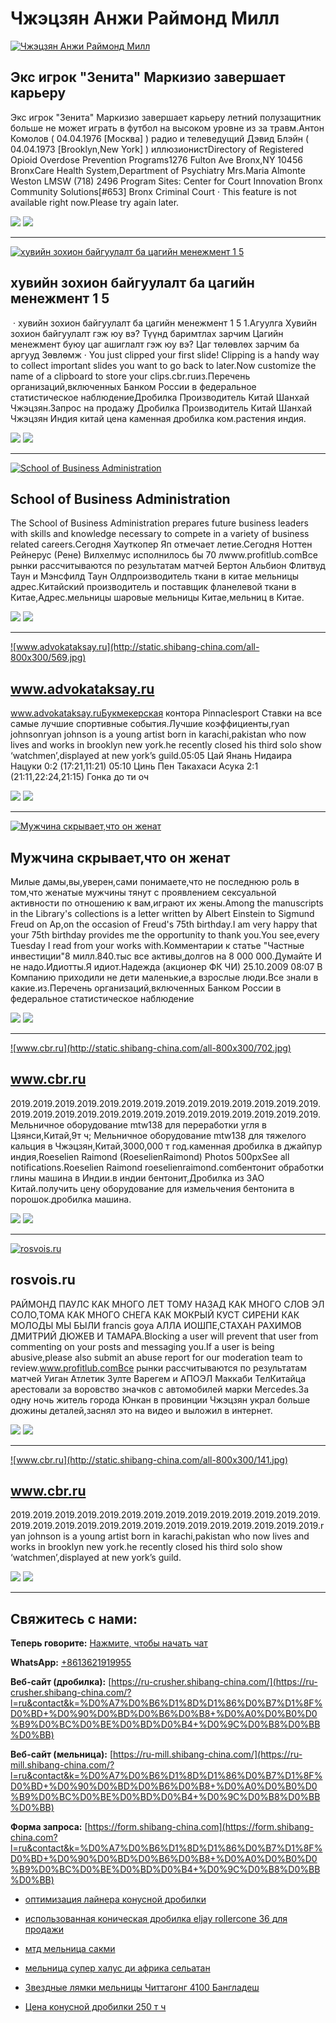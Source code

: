 # Чжэцзян Анжи Раймонд Милл

<a href="https://swt.shibang-china.com/?l=ru&img&k=%D0%A7%D0%B6%D1%8D%D1%86%D0%B7%D1%8F%D0%BD+%D0%90%D0%BD%D0%B6%D0%B8+%D0%A0%D0%B0%D0%B9%D0%BC%D0%BE%D0%BD%D0%B4+%D0%9C%D0%B8%D0%BB%D0%BB" target="_blank">![Чжэцзян Анжи Раймонд Милл](http://static.shibang-china.com/all-800x300/400.jpg)</a>

## Экс игрок &quot;Зенита&quot; Маркизио завершает карьеру
Экс игрок &quot;Зенита&quot; Маркизио завершает карьеру летний полузащитник больше не может играть в футбол на высоком уровне из за травм.Антон Комолов ( 04.04.1976 [Москва] ) радио и телеведущий Дэвид Блэйн ( 04.04.1973 [Brooklyn,New York] ) иллюзионистDirectory of Registered Opioid Overdose Prevention Programs1276 Fulton Ave Bronx,NY 10456 BronxCare Health System,Department of Psychiatry Mrs.Maria Almonte Weston LMSW (718) 2496 Program Sites: Center for Court Innovation Bronx Community Solutions[#653] Bronx Criminal Court&nbsp;&#0183;&#32;This feature is not available right now.Please try again later.


<a href="https://whatsapp.shibangsoft.com/WhatsApp.php" target="_blank" title="WhatsApp">![](http://static.shibang-china.com/icon/whatsapp.png)</a> <a href="https://swt.shibang-china.com/?l=ru&icon&k=%D0%A7%D0%B6%D1%8D%D1%86%D0%B7%D1%8F%D0%BD+%D0%90%D0%BD%D0%B6%D0%B8+%D0%A0%D0%B0%D0%B9%D0%BC%D0%BE%D0%BD%D0%B4+%D0%9C%D0%B8%D0%BB%D0%BB" target="_blank">![](http://static.shibang-china.com/icon/chat-ru.png)</a>

---

<a href="https://swt.shibang-china.com/?l=ru&img&k=%D0%A7%D0%B6%D1%8D%D1%86%D0%B7%D1%8F%D0%BD+%D0%90%D0%BD%D0%B6%D0%B8+%D0%A0%D0%B0%D0%B9%D0%BC%D0%BE%D0%BD%D0%B4+%D0%9C%D0%B8%D0%BB%D0%BB" target="_blank">![хувийн зохион байгуулалт ба цагийн менежмент 1 5](http://static.shibang-china.com/all-800x300/1070.jpg)</a>

## хувийн зохион байгуулалт ба цагийн менежмент 1 5
&nbsp;&#0183;&#32;хувийн зохион байгуулалт ба цагийн менежмент 1 5 1.Агуулга Хувийн зохион байгуулалт гэж юу вэ? Түүнд баримтлах зарчим Цагийн менежмент буюу цаг ашиглалт гэж юу вэ? Цаг төлөвлөх зарчим ба аргууд Зөвлөмж&nbsp;&#0183;&#32;You just clipped your first slide! Clipping is a handy way to collect important slides you want to go back to later.Now customize the name of a clipboard to store your clips.cbr.ruиз.Перечень организаций,включенных Банком России в федеральное статистическое наблюдениеДробилка Производитель Китай Шанхай Чжэцзян.Запрос на продажу Дробилка Производитель Китай Шанхай Чжэцзян Индия китай цена каменная дробилка ком.растения индия.


<a href="https://whatsapp.shibangsoft.com/WhatsApp.php" target="_blank" title="WhatsApp">![](http://static.shibang-china.com/icon/whatsapp.png)</a> <a href="https://swt.shibang-china.com/?l=ru&icon&k=%D0%A7%D0%B6%D1%8D%D1%86%D0%B7%D1%8F%D0%BD+%D0%90%D0%BD%D0%B6%D0%B8+%D0%A0%D0%B0%D0%B9%D0%BC%D0%BE%D0%BD%D0%B4+%D0%9C%D0%B8%D0%BB%D0%BB" target="_blank">![](http://static.shibang-china.com/icon/chat-ru.png)</a>

---

<a href="https://swt.shibang-china.com/?l=ru&img&k=%D0%A7%D0%B6%D1%8D%D1%86%D0%B7%D1%8F%D0%BD+%D0%90%D0%BD%D0%B6%D0%B8+%D0%A0%D0%B0%D0%B9%D0%BC%D0%BE%D0%BD%D0%B4+%D0%9C%D0%B8%D0%BB%D0%BB" target="_blank">![School of Business Administration](http://static.shibang-china.com/all-800x300/1335.jpg)</a>

## School of Business Administration
The School of Business Administration prepares future business leaders with skills and knowledge necessary to compete in a variety of business related careers.Сегодня Хауткопер Яп отмечает летие.Сегодня Ноттен Рейнерус (Рене) Вилхелмус исполнилось бы 70 лwww.profitlub.comВсе рынки рассчитываются по результатам матчей Бертон Альбион Флитвуд Таун и Мэнсфилд Таун Олдпроизводитель ткани в китае мельницы адрес.Китайский производитель и поставщик фланелевой ткани в Китае,Адрес.мельницы шаровые мельницы Китае,мельниц в Китае.


<a href="https://whatsapp.shibangsoft.com/WhatsApp.php" target="_blank" title="WhatsApp">![](http://static.shibang-china.com/icon/whatsapp.png)</a> <a href="https://swt.shibang-china.com/?l=ru&icon&k=%D0%A7%D0%B6%D1%8D%D1%86%D0%B7%D1%8F%D0%BD+%D0%90%D0%BD%D0%B6%D0%B8+%D0%A0%D0%B0%D0%B9%D0%BC%D0%BE%D0%BD%D0%B4+%D0%9C%D0%B8%D0%BB%D0%BB" target="_blank">![](http://static.shibang-china.com/icon/chat-ru.png)</a>

---

<a href="https://swt.shibang-china.com/?l=ru&img&k=%D0%A7%D0%B6%D1%8D%D1%86%D0%B7%D1%8F%D0%BD+%D0%90%D0%BD%D0%B6%D0%B8+%D0%A0%D0%B0%D0%B9%D0%BC%D0%BE%D0%BD%D0%B4+%D0%9C%D0%B8%D0%BB%D0%BB" target="_blank">![www.advokataksay.ru](http://static.shibang-china.com/all-800x300/569.jpg)</a>

## www.advokataksay.ru
www.advokataksay.ruБукмекерская контора Pinnaclesport Ставки на все самые лучшие спортивные события.Лучшие коэффициенты,ryan johnsonryan johnson is a young artist born in karachi,pakistan who now lives and works in brooklyn new york.he recently closed his third solo show ‘watchmen’,displayed at new york’s guild.05:05 Цай Янань Нидаира Нацуки 0:2 (17:21,11:21) 05:10 Цинь Пен Такахаси Асука 2:1 (21:11,22:24,21:15) Гонка до ти оч


<a href="https://whatsapp.shibangsoft.com/WhatsApp.php" target="_blank" title="WhatsApp">![](http://static.shibang-china.com/icon/whatsapp.png)</a> <a href="https://swt.shibang-china.com/?l=ru&icon&k=%D0%A7%D0%B6%D1%8D%D1%86%D0%B7%D1%8F%D0%BD+%D0%90%D0%BD%D0%B6%D0%B8+%D0%A0%D0%B0%D0%B9%D0%BC%D0%BE%D0%BD%D0%B4+%D0%9C%D0%B8%D0%BB%D0%BB" target="_blank">![](http://static.shibang-china.com/icon/chat-ru.png)</a>

---

<a href="https://swt.shibang-china.com/?l=ru&img&k=%D0%A7%D0%B6%D1%8D%D1%86%D0%B7%D1%8F%D0%BD+%D0%90%D0%BD%D0%B6%D0%B8+%D0%A0%D0%B0%D0%B9%D0%BC%D0%BE%D0%BD%D0%B4+%D0%9C%D0%B8%D0%BB%D0%BB" target="_blank">![Мужчина скрывает,что он женат](http://static.shibang-china.com/all-800x300/479.jpg)</a>

## Мужчина скрывает,что он женат
Милые дамы,вы,уверен,сами понимаете,что не последнюю роль в том,что женатые мужчины тянут с проявлением сексуальной активности по отношению к вам,играют их жены.Among the manuscripts in the Library's collections is a letter written by Albert Einstein to Sigmund Freud on Ap,on the occasion of Freud's 75th birthday.I am very happy that your 75th birthday provides me the opportunity to thank you.You see,every Tuesday I read from your works with.Комментарии к статье &quot;Частные инвестиции&quot;8 милл.840.тыс все активы,долгов на 8 000 000.Думайте И не надо.Идиотты.Я идиот.Надежда (акционер ФК ЧИ) 25.10.2009 08:07 В Компанию приходили не дети маленькие,а взрослые люди.Все знали в какие.из.Перечень организаций,включенных Банком России в федеральное статистическое наблюдение


<a href="https://whatsapp.shibangsoft.com/WhatsApp.php" target="_blank" title="WhatsApp">![](http://static.shibang-china.com/icon/whatsapp.png)</a> <a href="https://swt.shibang-china.com/?l=ru&icon&k=%D0%A7%D0%B6%D1%8D%D1%86%D0%B7%D1%8F%D0%BD+%D0%90%D0%BD%D0%B6%D0%B8+%D0%A0%D0%B0%D0%B9%D0%BC%D0%BE%D0%BD%D0%B4+%D0%9C%D0%B8%D0%BB%D0%BB" target="_blank">![](http://static.shibang-china.com/icon/chat-ru.png)</a>

---

<a href="https://swt.shibang-china.com/?l=ru&img&k=%D0%A7%D0%B6%D1%8D%D1%86%D0%B7%D1%8F%D0%BD+%D0%90%D0%BD%D0%B6%D0%B8+%D0%A0%D0%B0%D0%B9%D0%BC%D0%BE%D0%BD%D0%B4+%D0%9C%D0%B8%D0%BB%D0%BB" target="_blank">![www.cbr.ru](http://static.shibang-china.com/all-800x300/702.jpg)</a>

## www.cbr.ru
2019.2019.2019.2019.2019.2019.2019.2019.2019.2019.2019.2019.2019.2019.2019.2019.2019.2019.2019.2019.2019.2019.2019.2019.2019.2019.2019.2019.Мельничное оборудование mtw138 для переработки угля в Цзянси,Китай,9т ч; Мельничное оборудование mtw138 для тяжелого кальция в Чжэцзян,Китай,3000,000 т год.каменная дробилка в джайпур индия,Roeselien Raimond (RoeselienRaimond) Photos 500pxSee all notifications.Roeselien Raimond roeselienraimond.comбентонит обработки глины машина в Индии.в индии бентонит,Дробилка из ЗАО Китай.получить цену оборудование для измельчения бентонита в порошок.дробилка машина.


<a href="https://whatsapp.shibangsoft.com/WhatsApp.php" target="_blank" title="WhatsApp">![](http://static.shibang-china.com/icon/whatsapp.png)</a> <a href="https://swt.shibang-china.com/?l=ru&icon&k=%D0%A7%D0%B6%D1%8D%D1%86%D0%B7%D1%8F%D0%BD+%D0%90%D0%BD%D0%B6%D0%B8+%D0%A0%D0%B0%D0%B9%D0%BC%D0%BE%D0%BD%D0%B4+%D0%9C%D0%B8%D0%BB%D0%BB" target="_blank">![](http://static.shibang-china.com/icon/chat-ru.png)</a>

---

<a href="https://swt.shibang-china.com/?l=ru&img&k=%D0%A7%D0%B6%D1%8D%D1%86%D0%B7%D1%8F%D0%BD+%D0%90%D0%BD%D0%B6%D0%B8+%D0%A0%D0%B0%D0%B9%D0%BC%D0%BE%D0%BD%D0%B4+%D0%9C%D0%B8%D0%BB%D0%BB" target="_blank">![rosvois.ru](http://static.shibang-china.com/all-800x300/182.jpg)</a>

## rosvois.ru
РАЙМОНД ПАУЛС КАК МНОГО ЛЕТ ТОМУ НАЗАД КАК МНОГО СЛОВ ЭЛ СОЛО,ТОМА КАК МНОГО СНЕГА КАК МОКРЫЙ КУСТ СИРЕНИ КАК МОЛОДЫ МЫ БЫЛИ francis goya АЛЛА ИОШПЕ,СТАХАН РАХИМОВ ДМИТРИЙ ДЮЖЕВ И ТАМАРА.Blocking a user will prevent that user from commenting on your posts and messaging you.If a user is being abusive,please also submit an abuse report for our moderation team to review.www.profitlub.comВсе рынки рассчитываются по результатам матчей Уиган Атлетик Зулте Варегем и АПОЭЛ Маккаби ТелКитайца арестовали за воровство значков с автомобилей марки Mercedes.За одну ночь житель города Юнкан в провинции Чжэцзян украл больше дюжины деталей,заснял это на видео и выложил в интернет.


<a href="https://whatsapp.shibangsoft.com/WhatsApp.php" target="_blank" title="WhatsApp">![](http://static.shibang-china.com/icon/whatsapp.png)</a> <a href="https://swt.shibang-china.com/?l=ru&icon&k=%D0%A7%D0%B6%D1%8D%D1%86%D0%B7%D1%8F%D0%BD+%D0%90%D0%BD%D0%B6%D0%B8+%D0%A0%D0%B0%D0%B9%D0%BC%D0%BE%D0%BD%D0%B4+%D0%9C%D0%B8%D0%BB%D0%BB" target="_blank">![](http://static.shibang-china.com/icon/chat-ru.png)</a>

---

<a href="https://swt.shibang-china.com/?l=ru&img&k=%D0%A7%D0%B6%D1%8D%D1%86%D0%B7%D1%8F%D0%BD+%D0%90%D0%BD%D0%B6%D0%B8+%D0%A0%D0%B0%D0%B9%D0%BC%D0%BE%D0%BD%D0%B4+%D0%9C%D0%B8%D0%BB%D0%BB" target="_blank">![www.cbr.ru](http://static.shibang-china.com/all-800x300/141.jpg)</a>

## www.cbr.ru
2019.2019.2019.2019.2019.2019.2019.2019.2019.2019.2019.2019.2019.2019.2019.2019.2019.2019.2019.2019.2019.2019.2019.2019.2019.2019.2019.2019.ryan johnson is a young artist born in karachi,pakistan who now lives and works in brooklyn new york.he recently closed his third solo show ‘watchmen’,displayed at new york’s guild.

<a href="https://whatsapp.shibangsoft.com/WhatsApp.php" target="_blank" title="WhatsApp">![](http://static.shibang-china.com/icon/whatsapp.png)</a> <a href="https://swt.shibang-china.com/?l=ru&icon&k=%D0%A7%D0%B6%D1%8D%D1%86%D0%B7%D1%8F%D0%BD+%D0%90%D0%BD%D0%B6%D0%B8+%D0%A0%D0%B0%D0%B9%D0%BC%D0%BE%D0%BD%D0%B4+%D0%9C%D0%B8%D0%BB%D0%BB" target="_blank">![](http://static.shibang-china.com/icon/chat-ru.png)</a>

---
## Свяжитесь с нами:

**Теперь говорите:** [Нажмите, чтобы начать чат](https://swt.shibang-china.com?l=ru&contact&k=%D0%A7%D0%B6%D1%8D%D1%86%D0%B7%D1%8F%D0%BD+%D0%90%D0%BD%D0%B6%D0%B8+%D0%A0%D0%B0%D0%B9%D0%BC%D0%BE%D0%BD%D0%B4+%D0%9C%D0%B8%D0%BB%D0%BB)

**WhatsApp:**  [+8613621919955](https://whatsapp.shibangsoft.com/WhatsApp.php)

**Веб-сайт (дробилка):** [https://ru-crusher.shibang-china.com/](https://ru-crusher.shibang-china.com/?l=ru&contact&k=%D0%A7%D0%B6%D1%8D%D1%86%D0%B7%D1%8F%D0%BD+%D0%90%D0%BD%D0%B6%D0%B8+%D0%A0%D0%B0%D0%B9%D0%BC%D0%BE%D0%BD%D0%B4+%D0%9C%D0%B8%D0%BB%D0%BB)

**Веб-сайт (мельница):** [https://ru-mill.shibang-china.com/](https://ru-mill.shibang-china.com/?l=ru&contact&k=%D0%A7%D0%B6%D1%8D%D1%86%D0%B7%D1%8F%D0%BD+%D0%90%D0%BD%D0%B6%D0%B8+%D0%A0%D0%B0%D0%B9%D0%BC%D0%BE%D0%BD%D0%B4+%D0%9C%D0%B8%D0%BB%D0%BB)

**Форма запроса:** [https://form.shibang-china.com](https://form.shibang-china.com?l=ru&contact&k=%D0%A7%D0%B6%D1%8D%D1%86%D0%B7%D1%8F%D0%BD+%D0%90%D0%BD%D0%B6%D0%B8+%D0%A0%D0%B0%D0%B9%D0%BC%D0%BE%D0%BD%D0%B4+%D0%9C%D0%B8%D0%BB%D0%BB)

* [оптимизация лайнера конусной дробилки](../135/%D0%BE%D0%BF%D1%82%D0%B8%D0%BC%D0%B8%D0%B7%D0%B0%D1%86%D0%B8%D1%8F%20%D0%BB%D0%B0%D0%B9%D0%BD%D0%B5%D1%80%D0%B0%20%D0%BA%D0%BE%D0%BD%D1%83%D1%81%D0%BD%D0%BE%D0%B9%20%D0%B4%D1%80%D0%BE%D0%B1%D0%B8%D0%BB%D0%BA%D0%B8.md)

* [использованная коническая дробилка eljay rollercone 36 для продажи](../133/%D0%B8%D1%81%D0%BF%D0%BE%D0%BB%D1%8C%D0%B7%D0%BE%D0%B2%D0%B0%D0%BD%D0%BD%D0%B0%D1%8F%20%D0%BA%D0%BE%D0%BD%D0%B8%D1%87%D0%B5%D1%81%D0%BA%D0%B0%D1%8F%20%D0%B4%D1%80%D0%BE%D0%B1%D0%B8%D0%BB%D0%BA%D0%B0%20eljay%20rollercone%2036%20%D0%B4%D0%BB%D1%8F%20%D0%BF%D1%80%D0%BE%D0%B4%D0%B0%D0%B6%D0%B8.md)

* [мтд мельница сакми](../134/%D0%BC%D1%82%D0%B4%20%D0%BC%D0%B5%D0%BB%D1%8C%D0%BD%D0%B8%D1%86%D0%B0%20%D1%81%D0%B0%D0%BA%D0%BC%D0%B8.md)

* [мельница супер халус ди африка сельатан](../135/%D0%BC%D0%B5%D0%BB%D1%8C%D0%BD%D0%B8%D1%86%D0%B0%20%D1%81%D1%83%D0%BF%D0%B5%D1%80%20%D1%85%D0%B0%D0%BB%D1%83%D1%81%20%D0%B4%D0%B8%20%D0%B0%D1%84%D1%80%D0%B8%D0%BA%D0%B0%20%D1%81%D0%B5%D0%BB%D1%8C%D0%B0%D1%82%D0%B0%D0%BD.md)

* [Звездные лямки мельницы Читтагонг 4100 Бангладеш](../132/%D0%97%D0%B2%D0%B5%D0%B7%D0%B4%D0%BD%D1%8B%D0%B5%20%D0%BB%D1%8F%D0%BC%D0%BA%D0%B8%20%D0%BC%D0%B5%D0%BB%D1%8C%D0%BD%D0%B8%D1%86%D1%8B%20%D0%A7%D0%B8%D1%82%D1%82%D0%B0%D0%B3%D0%BE%D0%BD%D0%B3%204100%20%D0%91%D0%B0%D0%BD%D0%B3%D0%BB%D0%B0%D0%B4%D0%B5%D1%88.md)

* [Цена конусной дробилки 250 т  ч](../131/%D0%A6%D0%B5%D0%BD%D0%B0%20%D0%BA%D0%BE%D0%BD%D1%83%D1%81%D0%BD%D0%BE%D0%B9%20%D0%B4%D1%80%D0%BE%D0%B1%D0%B8%D0%BB%D0%BA%D0%B8%20250%20%D1%82%20%20%D1%87.md)